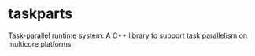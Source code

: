 # taskparts
Task-parallel runtime system: A C++ library to support task parallelism on multicore platforms
